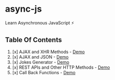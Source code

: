 # async-js
Learn Asynchronous JavaScript :zap:

## Table Of Contents

1. [x] AJAX and XHR Methods - [Demo](https://bolajiayodeji.github.io/async-js/01-Ajax%20&%20XHR%20Methods/)
2. [x] AJAX and JSON - [Demo](https://bolajiayodeji.github.io/async-js/02-Ajax%20&%20JSON/)
3. [x] Jokes Generator - [Demo](https://bolajiayodeji.github.io/async-js/03-Jokes%20Generator)
4. [x] REST APIs and Other HTTP Methods - [Demo](https://bolajiayodeji.github.io/async-js/04-REST%20APIs%20%26%20Other%20HTTP%20Methods)
5. [x] Call Back Functions - [Demo](https://bolajiayodeji.github.io/async-js/05-Call%20Back%Functions/)
